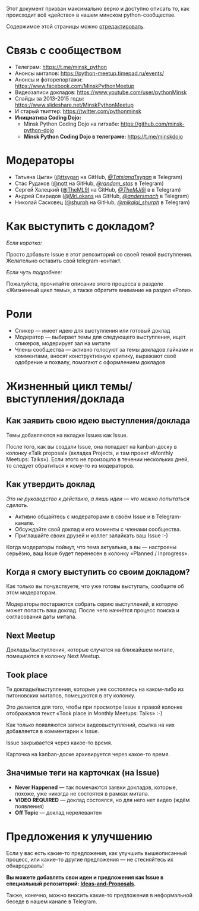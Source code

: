 Этот документ призван максимально верно и доступно описать то, как происходит всё «действо» в нашем минском python-сообществе.

Содержимое этой страницы можно [отредактировать](https://github.com/minskpython/minskpython.github.io/edit/master/README.md).

# Связь с сообществом

- Телеграм: https://t.me/minsk_python
- Анонсы митапов: https://python-meetup.timepad.ru/events/
- Анонсы и фоторепортажи: https://www.facebook.com/MinskPythonMeetup
- Видеозаписи докладов: https://www.youtube.com/user/pythonMinsk
- Слайды за 2013-2015 годы: https://www.slideshare.net/MinskPythonMeetup
- И старый твиттер: https://twitter.com/pythonminsk
- **Инициатива Coding Dojo:**
  - Minsk Python Coding Dojo на гитхабе: https://github.com/minsk-python-dojo
  - **Minsk Python Coding Dojo в телеграме:** https://t.me/minskdojo

# Модераторы

- Татьяна Цыган ([@ttsygan](https://github.com/ttsygan) на GitHub, [*@TatsianaTsygan*](https://t.me/TatsianaTsygan) в Telegram)
- Стас Рудаков ([@nott](https://github.com/nott) на GitHub, [*@random_stas*](https://t.me/random_stas) в Telegram)
- Сергей Халецкий ([@TheML9I](https://github.com/TheML9I) на GitHub, [*@TheMJi9i*](https://t.me/TheMJi9i) в в Telegram)
- Андрей Свиридов ([@MrLokans](https://github.com/MrLokans) на GitHub, [*@andersmach*](https://t.me/andersmach) в Telegram)
- Николай Сасковец ([@shurph](https://github.com/shurph) на GitHub, [*@mikalai_shurph*](https://t.me/mikalai_shurph) в Telegram)


# Как выступить с докладом?

_Если коротко:_

Просто добавьте Issue в этот репозиторий со своей темой выступления. Желательно оставить свой telegram-контакт.

_Если чуть подробнее:_

Пожалуйста, прочитайте описание этого процесса в разделе «Жизненный цикл темы», а также обратите внимание на раздел «Роли».



# Роли

- Cпикер — имеет идею для выступления или готовый доклад
- Модератор — выбирает темы для следующего выступления, ищет спикеров, модерирует зал на митапе
- Члены сообщества — активно голосуют за темы докладов лайками и комментами, вносят конструктивную критику, выражают своё одобрение и похвалу, помогают с оформлением докладов



# Жизненный цикл темы/выступления/доклада

## Как заявить свою идею выступления/доклада

Темы добавляются на вкладке Issues как Issue.

После того, как вы создали Issue, она попадает на kanban-доску в колонку «Talk proposal» (вкладка Projects, и там проект «Monthly Meetups: Talks»). Если этого не произошло в течении нескольких дней, то следует обратиться к кому-то из модераторов.


## Как утвердить доклад

_Это не руководство к действию, а лишь идеи — что можно попытаться сделать._

- Активно общайтесь с модераторами в своём Issue и в Telegram-канале.
- Обсуждайте свой доклад и его моменты с членами сообщества.
- Приглашайте своих друзей и коллег залайкать ваш Issue :-)

Когда модераторы поймут, что тема актуальна, а вы — настроены серьёзно, ваш Issue будет перенесен в колонку «Planned / Inprogress».


## Когда я смогу выступить со своим докладом?

Как только вы почувствуете, что уже готовы выступать, сообщите об этом модераторам.

Модераторы постараются собрать серию выступлений, в которую может попасть ваш доклад. После чего начнётся процесс поиска и согласования даты митапа.


## Next Meetup

Доклады/выступления, которые случатся на ближайшем митапе, помещаются в колонку Next Meetup.


## Took place

Те доклады/выступления, которые уже состоялись на каком-либо из питоновских митапов, помещаются в эту колонку.

Это делается для того, чтобы при просмотре Issue в правой колонке отображался текст «Took place in Monthly Meetups: Talks» :-)

Как только появляются записи видеовыступлений, ссылка на них добавляется в комментарии к Issue.

Issue закрывается через какое-то время.

Карточка на kanban-доске архивируется через какое-то время.


## Значимые теги на карточках (на Issue)
- **Never Happened** — так помечаются заявки докладов, которые, похоже, уже никогда не состоятся в рамках митапа.
- **VIDEO REQUIRED** — доклад состоялся, но для него нет видео (ждём появления)
- **Off Topic** — доклад нерелевантен


# Предложения к улучшению

Если у вас есть какие-то предложения, как улучшить вышеописанный процесс, или какие-то другие предложения — не стесняйтесь их обнародовать!

**Вы можете добавлять свои идеи и предложения как Issue в специальный репозиторий: [Ideas-and-Proposals](https://github.com/minskpython/ideas-and-proposals/issues).**

Также, конечно, можно вносить какие-то предложения в неформальной беседе в нашем канале в Telegram.

